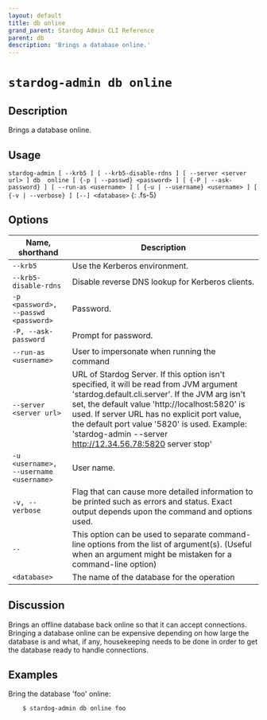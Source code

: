 ```yaml
---
layout: default
title: db online
grand_parent: Stardog Admin CLI Reference
parent: db
description: 'Brings a database online.'
---
```


#  `stardog-admin db online` 
## Description
Brings a database online.<br>
## Usage
`stardog-admin [ --krb5 ] [ --krb5-disable-rdns ] [ --server <server url> ] db  online [ {-p | --passwd} <password> ] [ {-P | --ask-password} ] [ --run-as <username> ] [ {-u | --username} <username> ] [ {-v | --verbose} ] [--] <database>`
{: .fs-5}
## Options

Name, shorthand | Description 
---|---
`--krb5` | Use the Kerberos environment.
`--krb5-disable-rdns` | Disable reverse DNS lookup for Kerberos clients.
`-p <password>, --passwd <password>` | Password.
`-P, --ask-password` | Prompt for password.
`--run-as <username>` | User to impersonate when running the command
`--server <server url>` | URL of Stardog Server. If this option isn't specified, it will be read from JVM argument 'stardog.default.cli.server'. If the JVM arg isn't set, the default value 'http://localhost:5820' is used. If server URL has no explicit port value, the default port value '5820' is used.  Example: 'stardog-admin --server http://12.34.56.78:5820 server stop' 
`-u <username>, --username <username>` | User name.
`-v, --verbose` | Flag that can cause more detailed information to be printed such as errors and status. Exact output depends upon the command and options used.
`--` | This option can be used to separate command-line options from the list of argument(s). (Useful when an argument might be mistaken for a command-line option)
`<database>` | The name of the database for the operation

## Discussion
Brings an offline database back online so that it can accept connections. Bringing a database online can be expensive depending on how large the database is and what, if any, housekeeping needs to be done in order to get the database ready to handle connections.

## Examples
Bring the database 'foo' online:
```bash
    $ stardog-admin db online foo
```

